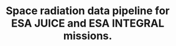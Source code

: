 ---
layout: project
title: Space radiation data pipeline for ESA JUICE and ESA INTEGRAL missions.
category: publication
thumbnails:
  - /assets/projects/radem/radem.jpg
  - /assets/projects/radem/juice.jpg
description: 
  - We built a two-part software platform to simplify access to and analysis of space radiation data from RADEM (ESA JUICE spacecraft) and IREM (ESA INTEGRAL spacecraft). The first part is a web application that automatically retrieves, validates, and stores new data in a time-series database, allowing researchers to explore it through interactive dashboards. The second part is a Python library that standardizes raw and processed data from multiple sources, enabling seamless access, merging, and analysis in a unified environment.
  - <br/><br/>
  - <strong>Software assisting data analysis of space radiation in spacecraft missions</strong>
  - <br/>
  - <em>Bednorz, S., Pęczek, K., Grzanka, L., Swakoń, J., Galli, A., Sanchez-Cano, B., Barabash, S., Brandt, P., Wurz, P., Nénon, Q., Witasse, O., and Hajdas, W., Software assisting data analysis of space radiation in spacecraft missions., EGU General Assembly 2025, Vienna, Austria, 27 Apr–2 May 2025, EGU25-18339, <a href="https://doi.org/10.5194/egusphere-egu25-18339">https://doi.org/10.5194/egusphere-egu25-18339</a></em>
  - <br/><br/>
  - <strong>RADEM on JUICE's first observations of the interplanetary radiation environment</strong>
  - <br/>
  - <em>Hajdas, W. and Galli, A. and the RADEM collaboration, RADEM on JUICE's first observations of the interplanetary radiation environment, EGU General Assembly 2024, Vienna, Austria, 14–19 Apr 2024, EGU24-15788, <a href="https://doi.org/10.5194/egusphere-egu24-15788">https://doi.org/10.5194/egusphere-egu24-15788</a></em>
  - <br/><br/>
  - <strong>Two decades of space radiation environment observations with IREM monitor on INTEGRAL</strong>
  - <br/>
  - <em>Hajdas, W., Buehler, P., Galli, A., Xiao, H., Nieminen, P., Evans, H., Santin, G., Grzanka, L., Bednorz, S., Peczek, K., and Swakon, J., Two decades of space radiation environment observations with IREM monitor on INTEGRAL, EGU General Assembly 2025, Vienna, Austria, 27 Apr–2 May 2025, EGU25-15258, <a href="https://doi.org/10.5194/egusphere-egu25-15258">https://doi.org/10.5194/egusphere-egu25-15258</a></em>
stack: Python, Docker, Grafana, Prometheus, Jupyter
clickable: false
tags:
  - space radiation
  - conference poster
---
